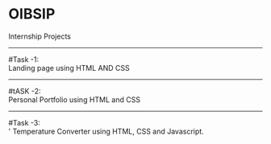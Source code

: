 # OIBSIP
Internship Projects

<hr>
#Task -1:<br>
Landing page using HTML AND CSS

<HR>
#tASK -2:<BR>
Personal Portfolio using HTML and CSS 
 
<hr>
#Task -3: <br>'
Temperature Converter using HTML, CSS and Javascript.
 

